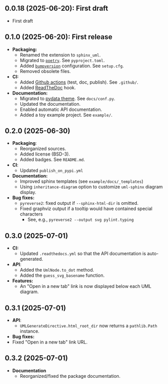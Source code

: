 ## 0.0.18 (2025-06-20): First draft

* First draft

## 0.1.0 (2025-06-20): First release

* __Packaging:__
  * Renamed the extension to `sphinx_uml`.
  * Migrated to [`poetry`](https://python-poetry.org/). See `pyproject.toml`.
  * Added [`bumpversion`](https://manpages.debian.org/testing/bumpversion/bumpversion.1.en.html) configuration. See `setup.cfg`.
  * Removed obsolete files.
* __CI:__
  * Added [Github actions](https://github.com/features/actions) (test, doc, publish). See `.github/`.
  * Added [ReadTheDoc](https://readthedocs.io/) hook.
* __Documentation:__
  * Migrated to [pydata theme](https://pydata-sphinx-theme.readthedocs.io/en/stable/). See `docs/conf.py`.
  * Updated the documentation.
  * Enabled automatic API documentation.
  * Added a toy example project. See `example/`.

## 0.2.0 (2025-06-30)

* __Packaging__:
  * Reorganized sources.
  * Added license (BSD-3).
  * Added badges. See `README.md`.
* __CI__:
  * Updated `publish_on_pypi.yml`
* __Documentation:__
  * Improved sphinx templates (see `example/docs/_templates`)
  * Using `inheritance-diagram` option to customize `uml-sphinx` diagram display.
* __Bug fixes:__
  * `pyreverse2`: fixed output if `--sphinx-html-dir` is omitted.
  * Fixed graphviz output if a tooltip would have contained special characters
    * See, e.g., `pyreverse2 --output svg pylint.typing`

## 0.3.0 (2025-07-01)

* __CI:__
  * Updated `.readthedocs.yml` so that the API documentation is auto-generated.
* __API__:
  * Added the `UmlNode.to_dot` method.
  * Added the `guess_svg_basename` function.
* __Features:__
  * An "Open in a new tab" link is now displayed below each UML diagram. 

## 0.3.1 (2025-07-01)

* __API__:
  * `UMLGenerateDirective.html_root_dir` now returns a `pathlib.Path` instance.
*  __Bug fixes:__
  * Fixed "Open in a new tab" link URL.

## 0.3.2 (2025-07-01)

* __Documentation__
  * Reorganized/fixed the package documentation.
